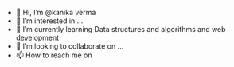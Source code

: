 - 👋 Hi, I’m @kanika verma
- 👀 I’m interested in ...
- 🌱 I’m currently learning Data structures and algorithms and web development
- 💞️ I’m looking to collaborate on ...
- 📫 How to reach me on  

<!---
positivekavy/positivekavy is a ✨ special ✨ repository because its `README.md` (this file) appears on your GitHub profile.
You can click the Preview link to take a look at your changes.
--->
